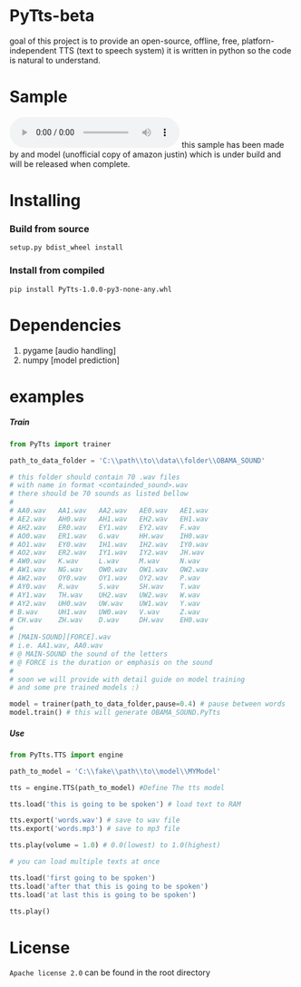 # PyTts-beta #
goal of this project is to provide an open-source, offline, free, platforn-independent TTS (text to speech system)
it is written in python so the code is natural to understand.

# Sample #

<audio controls>
  <source src="https://github.com/web-cpu-test/PyTts-beta/raw/main/example.mp3" type="audio/mpeg">
</audio>
this sample has been made by and model (unofficial copy of amazon justin) which is under build and will be released when complete.

# Installing #
###  Build from source ###
```setup.py bdist_wheel install```

### Install from compiled ###
```pip install PyTts-1.0.0-py3-none-any.whl```


# Dependencies #
1. pygame [audio handling]
1. numpy [model prediction]

# examples #


##### Train #####
```python
from PyTts import trainer

path_to_data_folder = 'C:\\path\\to\\data\\folder\\OBAMA_SOUND'

# this folder should contain 70 .wav files
# with name in format <containded_sound>.wav
# there should be 70 sounds as listed bellow
#
# AA0.wav   AA1.wav   AA2.wav   AE0.wav   AE1.wav
# AE2.wav   AH0.wav   AH1.wav   EH2.wav   EH1.wav  
# AH2.wav   ER0.wav   EY1.wav   EY2.wav   F.wav  
# AO0.wav   ER1.wav   G.wav     HH.wav    IH0.wav  
# AO1.wav   EY0.wav   IH1.wav   IH2.wav   IY0.wav  
# AO2.wav   ER2.wav   IY1.wav   IY2.wav   JH.wav  
# AW0.wav   K.wav     L.wav     M.wav     N.wav  
# AW1.wav   NG.wav    OW0.wav   OW1.wav   OW2.wav  
# AW2.wav   OY0.wav   OY1.wav   OY2.wav   P.wav  
# AY0.wav   R.wav     S.wav     SH.wav    T.wav  
# AY1.wav   TH.wav    UH2.wav   UW2.wav   W.wav  
# AY2.wav   UH0.wav   UW.wav    UW1.wav   Y.wav  
# B.wav     UH1.wav   UW0.wav   V.wav     Z.wav  
# CH.wav    ZH.wav    D.wav     DH.wav    EH0.wav   
#
# [MAIN-SOUND][FORCE].wav
# i.e. AA1.wav, AA0.wav
# @ MAIN-SOUND the sound of the letters
# @ FORCE is the duration or emphasis on the sound
#
# soon we will provide with detail guide on model training
# and some pre trained models :)

model = trainer(path_to_data_folder,pause=0.4) # pause between words
model.train() # this will generate OBAMA_SOUND.PyTts
```


##### Use #####

```python
from PyTts.TTS import engine

path_to_model = 'C:\\fake\\path\\to\\model\\MYModel'

tts = engine.TTS(path_to_model) #Define The tts model

tts.load('this is going to be spoken') # load text to RAM

tts.export('words.wav') # save to wav file
tts.export('words.mp3') # save to mp3 file

tts.play(volume = 1.0) # 0.0(lowest) to 1.0(highest)

# you can load multiple texts at once

tts.load('first going to be spoken')
tts.load('after that this is going to be spoken')
tts.load('at last this is going to be spoken')

tts.play()
```

# License #
```Apache license 2.0``` can be found in the root directory
